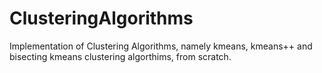 # ClusteringAlgorithms
Implementation of Clustering Algorithms, namely kmeans, kmeans++ and bisecting kmeans clustering algorthims, from scratch.

